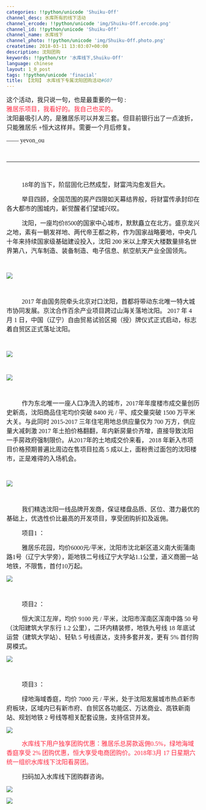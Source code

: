 ```yaml
---
categories: !!python/unicode 'Shuiku-Off'
channel_desc: 水库所有的线下活动
channel_ercode: !!python/unicode 'img/Shuiku-Off.ercode.png'
channel_id: !!python/unicode 'Shuiku-Off'
channel_name: 水库线下
channel_photo: !!python/unicode 'img/Shuiku-Off.photo.png'
createtime: 2018-03-11 13:03:07+00:00
description: 沈阳团购
keywords: !!python/str '水库线下,Shuiku-Off'
language: chinese
layout: 1_0_post
tags: !!python/unicode 'finacial'
title: 【沈阳】 水库线下专属沈阳团购活动#G07
---
```

<div class="rich_media_content" id="js_content">
<p style="text-align: center;text-indent: 0em;">
<span style="font-family: 宋体;font-size: 20px;">
</span>
</p>
<p style="margin-top:0;margin-right:0;margin-bottom:0;margin-left:0;text-indent:0;padding:0 0 0 0;">
<span style="font-family: 楷体;letter-spacing: 0;font-size: 16px;">
<span style="font-family:楷体;">
           这个活动，我只说一句，也是最重要的一句
          </span>
          :
         </span>
</p>
<p style="margin-top:0;margin-right:0;margin-bottom:0;margin-left:0;text-indent:0;padding:0 0 0 0;">
<span style="font-family: 楷体;letter-spacing: 0;font-size: 16px;">
</span>
</p>
<p style="margin-top:0;margin-right:0;margin-bottom:0;margin-left:0;text-indent:0;padding:0 0 0 0;">
<span style="font-family: 楷体;letter-spacing: 0px;font-size: 16px;color: rgb(255, 41, 65);">
          雅居乐项目，我看好的。我自己也买的。
         </span>
</p>
<p style="margin-top:0;margin-right:0;margin-bottom:0;margin-left:0;text-indent:0;padding:0 0 0 0;">
<span style="font-family: 楷体;letter-spacing: 0;font-size: 16px;">
</span>
</p>
<p style="margin-top:0;margin-right:0;margin-bottom:0;margin-left:0;text-indent:0;padding:0 0 0 0;">
<span style="font-family: 楷体;letter-spacing: 0;font-size: 16px;">
<span style="font-family:楷体;">
           沈阳最吸引人的，是雅居乐可以并发三套。但目前银行出了一点波折，只能雅居乐
          </span>
          +恒大这样并。需要一个月后修复。
         </span>
</p>
<p>
<span style="font-family:宋体;font-size:12px;">
<span style="font-family: 楷体;font-size: 16px;">
           ——
          </span>
</span>
<span style="font-family: 黑体;font-size: 16px;letter-spacing: 0px;text-indent: 384px;">
          yevon_ou
         </span>
</p>
<p>
<span style="font-family: 黑体;font-size: 16px;letter-spacing: 0px;text-indent: 384px;">
<br/>
</span>
</p>
<p style="text-indent:384px;">
<span style="font-family: 黑体;letter-spacing: 0;font-size: 16px;">
</span>
</p>
<hr/>
<p style="text-indent:384px;">
<span style="text-align: center;text-indent: 40px;font-family: 宋体;font-size: 16px;">
<br/>
</span>
</p>
<p style="text-indent:384px;">
<span style="text-align: center;text-indent: 40px;font-family: 宋体;font-size: 16px;">
</span>
</p>
<p style="text-indent:384px;">
<span style="font-size: 16px;font-family: 黑体;letter-spacing: 0px;">
</span>
</p>
<p style="text-indent:40px;">
<span style="font-family: 宋体;font-size: 16px;">
          18年的当下，阶层固化已然成型，财富鸿沟愈发巨大。
         </span>
</p>
<p style="text-indent:40px;">
<span style="font-family: 宋体;font-size: 16px;">
</span>
</p>
<p style="text-indent:40px;">
<span style="font-family: 宋体;font-size: 16px;">
          举目四顾，全国范围的房产四限如天幕结界般，将财富传承封印在各大都市的围城内，新觉醒者们望城兴叹。
         </span>
</p>
<p style="text-indent:40px;">
<span style="font-family: 宋体;font-size: 16px;">
</span>
</p>
<p style="text-indent:40px;">
<span style="font-size: 16px;font-family: 宋体;">
          沈阳，一座均价8500的国家中心城市，默默矗立在北方。盛京龙兴之地，素有一朝发祥地、两代帝王都之称，作为国家战略要地，中央几十年来持续国家级基础建设投入，沈阳
          <span style="font-size: 16px;font-family: Calibri;">
           200
          </span>
          米以上摩天大楼数量排名世界第八，汽车制造、装备制造、电子信息、航空航天产业全国领先。
         </span>
</p>
<p style="text-indent:40px;">
<span style="font-family: 宋体;font-size: 16px;">
<br/>
</span>
</p>
<p>
<img class="" data-copyright="0" data-ratio="0.62734375" data-s="300,640" data-src="" data-type="png" data-w="1280" src="{{ '/img/ibkgib9IoiaJWkVCZXxk1ialhfMVKlkpVZhz9GCF1bEs4Rew21Kyu63arg8nKo3hPOJ8icbMTVJAN13ia80eC3nTr2fg.png' | prepend: site.img | replace: '//','/' }}" style=""/>
</p>
<p style="text-indent:40px;">
<span style="font-family: 宋体;font-size: 16px;">
<br/>
</span>
</p>
<p style="text-indent:40px;">
<span style="font-size: 16px;font-family: 宋体;">
          2017
          <span style="font-family: 宋体;">
           年由国务院牵头北京对口沈阳，首都将带动东北唯一特大城市协同发展。京沈合作百余产业项目跨过山海关落地沈阳。
          </span>
          2017
          <span style="font-family: 宋体;">
           年
          </span>
<span style="font-family: Calibri;">
           4
          </span>
<span style="font-family: 宋体;">
           月
          </span>
<span style="font-family: Calibri;">
           1
          </span>
<span style="font-family: 宋体;">
           日，中国（辽宁）自由贸易试验区揭（授）牌仪式正式启动，标志着自贸区正式落址沈阳。
          </span>
</span>
</p>
<p style="text-indent:40px;">
<span style="font-size: 16px;font-family: 宋体;">
<span style="font-family: 宋体;">
<br/>
</span>
</span>
</p>
<p>
<img class="" data-copyright="0" data-ratio="0.6296875" data-s="300,640" data-src="" data-type="png" data-w="1280" src="{{ '/img/ibkgib9IoiaJWkVCZXxk1ialhfMVKlkpVZhz9tdtsVCtT2jEbVz6AcibIVS253ib49NjCnPVa2QuMBibWWzdWRkWHEzrg.png' | prepend: site.img | replace: '//','/' }}" style=""/>
</p>
<p style="text-indent:40px;">
<span style="font-size: 16px;">
<span style="font-size: 16px;font-family: 宋体;">
</span>
</span>
</p>
<p style="text-indent:40px;">
<br/>
</p>
<p>
<img class="" data-copyright="0" data-ratio="0.6373333333333333" data-s="300,640" data-src="" data-type="png" data-w="1500" src="{{ '/img/ibkgib9IoiaJWkVCZXxk1ialhfMVKlkpVZhzLRTu9IlllIyPQVfGEEJlpgttwU4tQrSZ0kzlGibPnH7MbmfcViapMMVA.png' | prepend: site.img | replace: '//','/' }}" style=""/>
</p>
<p style="text-indent:40px;">
<span style="font-size: 16px;font-family: 宋体;">
<br/>
</span>
</p>
<p style="text-indent:40px;">
<span style="font-size: 16px;font-family: 宋体;">
          作为东北唯一一座人口净流入的城市，2017年年度楼市成交量创历史新高，沈阳商品住宅均价突破
          <span style="font-size: 16px;font-family: Calibri;">
           8400
          </span>
          元
          <span style="font-size: 16px;font-family: Calibri;">
           /
          </span>
          平、成交量突破
          <span style="font-size: 16px;font-family: Calibri;">
           1500
          </span>
          万平米大关。与此同时
          <span style="font-size: 16px;font-family: Calibri;">
           2015-2017
          </span>
          三年住宅用地总供应量仅为
          <span style="font-size: 16px;font-family: Calibri;">
           700
          </span>
          万方，供应量大减刺激
          <span style="font-size: 16px;font-family: Calibri;">
           2017
          </span>
          年土拍价格翻翻，年内新房量价齐增，直接导致沈阳一手房政府强制限价。从2017年的土地成交价来看，
          <span style="font-size: 16px;font-family: Calibri;">
           2018
          </span>
          年新入市项目价格预期普遍比周边在售项目拉高
          <span style="font-size: 16px;font-family: Calibri;">
           5
          </span>
          成以上，面粉贵过面包的沈阳楼市，正是难得的入场机会。
         </span>
</p>
<p style="text-indent:40px;">
<span style="font-family: 宋体;font-size: 16px;">
<br/>
</span>
</p>
<p style="text-indent:40px;">
<span style="font-family: 宋体;font-size: 16px;">
</span>
</p>
<p>
<img class="" data-copyright="0" data-ratio="0.6533333333333333" data-s="300,640" data-src="" data-type="jpeg" data-w="750" src="{{ '/img/ibkgib9IoiaJWkVCZXxk1ialhfMVKlkpVZhze8t0nq5nYzDXrkIG9Esicibth5BYo7Ed7rfZNyy1Lwg5Lelg90gdqeGw.jpeg' | prepend: site.img | replace: '//','/' }}" style=""/>
</p>
<p style="text-indent:40px;">
<span style="font-size: 16px;font-family: 宋体;">
<br/>
</span>
</p>
<p style="text-indent:40px;">
<span style="font-size: 16px;font-family: 宋体;">
          我们精选沈阳一线品牌开发商，保证楼盘品质、区位、潜力最优的基础上，优选性价比最高的开发项目，享受团购折扣及返佣。
         </span>
</p>
<p style="text-indent:40px;">
<span style="font-family: 宋体;font-size: 16px;">
</span>
</p>
<p style="text-indent:40px;">
<span style="font-family: 宋体;font-size: 16px;">
          项目1 ：
         </span>
</p>
<p style="text-indent:40px;">
<span style="font-size: 16px;font-family: 宋体;">
          雅居乐花园，均价6000元/平米，沈阳市沈北新区道义南大街蒲南路1号（辽宁大学旁），距地铁二号线辽宁大学站1.1公里，道义商圈一站地铁，不限售，首付10万起。
         </span>
</p>
<p style="text-indent:40px;">
<span style="font-size: 16px;font-family: 宋体;">
</span>
</p>
<p>
<img class="" data-copyright="0" data-ratio="0.780952380952381" data-s="300,640" data-src="" data-type="jpeg" data-w="1155" src="{{ '/img/ibkgib9IoiaJWkVCZXxk1ialhfMVKlkpVZhz31bAjq9zhdxcdqJu2PQK2X6y41Z4tPibhu87XxAabkia4zFVziblOwabQ.jpeg' | prepend: site.img | replace: '//','/' }}" style=""/>
</p>
<p style="text-indent:40px;">
<span style="font-size: 16px;font-family: 宋体;">
</span>
<br/>
</p>
<p style="text-indent:40px;">
<span style="font-family: 宋体;font-size: 16px;">
          项目2 ：
         </span>
</p>
<p style="text-indent:40px;">
<span style="font-size: 16px;font-family: 宋体;">
<span style="font-size: 16px;font-family: 宋体;">
           恒大滨江左岸，均价
          </span>
          9100
          <span style="font-size: 16px;font-family: 宋体;">
           元
          </span>
          /
          <span style="font-size: 16px;font-family: 宋体;">
           平米，沈阳市浑南区浑南中路
          </span>
          50
          <span style="font-size: 16px;font-family: 宋体;">
           号（沈阳建筑大学东行
          </span>
<span style="font-size: 16px;font-family: Calibri;">
           1.2
          </span>
<span style="font-size: 16px;font-family: 宋体;">
           公里），二环内精装修，地铁九号线
          </span>
          18
          <span style="font-size: 16px;font-family: 宋体;">
           年底试运营（建筑大学站）、轻轨
          </span>
<span style="font-size: 16px;font-family: Calibri;">
           5
          </span>
<span style="font-size: 16px;font-family: 宋体;">
           号线直达，支持多套并发，更有
          </span>
<span style="font-size: 16px;font-family: Calibri;">
           5%
          </span>
<span style="font-size: 16px;font-family: 宋体;">
           首付购房模式。
          </span>
</span>
</p>
<p style="text-indent:40px;">
<span style="font-size: 16px;font-family: 宋体;">
</span>
</p>
<p>
<img class="" data-copyright="0" data-ratio="0.7235555555555555" data-s="300,640" data-src="" data-type="jpeg" data-w="1125" src="{{ '/img/ibkgib9IoiaJWkVCZXxk1ialhfMVKlkpVZhzWNgJameDGeeaFX7bIdRib00qMzEvkfFWRSlicYC7IOxbPGSa7xju4EQw.jpeg' | prepend: site.img | replace: '//','/' }}" style=""/>
</p>
<p style="text-indent:40px;">
<span style="font-size: 16px;font-family: 宋体;">
</span>
<br/>
</p>
<p style="text-indent:40px;">
<span style="font-family: 宋体;font-size: 16px;">
          项目3 ：
         </span>
</p>
<p style="text-indent:40px;">
<span style="font-size: 16px;font-family: 宋体;">
<span style="font-size: 16px;font-family: 宋体;">
           绿地海域香庭，均价
          </span>
          7000
          <span style="font-size: 16px;font-family: 宋体;">
           元
          </span>
          /
          <span style="font-size: 16px;font-family: 宋体;">
           平米，处于沈阳发展城市热点新市府板块，区域内已有新市府、自贸区各功能区、万达商业、高铁新南站、规划地铁
          </span>
          2
          <span style="font-size: 16px;font-family: 宋体;">
           号线等相关配套设施，支持信贷并发。
          </span>
</span>
</p>
<p style="text-indent:40px;">
<span style="font-size: 16px;font-family: 宋体;">
</span>
</p>
<p>
<img class="" data-copyright="0" data-ratio="0.6421875" data-s="300,640" data-src="" data-type="jpeg" data-w="1280" src="{{ '/img/ibkgib9IoiaJWkVCZXxk1ialhfMVKlkpVZhzuRBZwa2pibtuFXcQApy38jLRujFZ5rBM1XiaUuSLUcqaoAun76oibDaIw.jpeg' | prepend: site.img | replace: '//','/' }}" style=""/>
</p>
<p style="text-indent:40px;">
<span style="font-family: 宋体;font-size: 16px;">
</span>
</p>
<p style="text-indent:40px;">
<span style="color: rgb(255, 41, 65);">
<span style="font-family: 宋体;font-size: 16px;">
           水库线下用户独享团购优惠：雅居乐总房款返佣0.5%，绿地海域香庭享受
          </span>
<span style="font-size: 16px;font-family: Calibri;">
           2%
          </span>
<span style="font-family: 宋体;font-size: 16px;">
           团购优惠，恒大享受电商团购价。2018年3月
          </span>
<span style="font-size: 16px;font-family: Calibri;">
           17
          </span>
<span style="font-family: 宋体;font-size: 16px;">
           日星期六统一组织水库线下沈阳看房团。
          </span>
</span>
</p>
<p style="text-indent:40px;">
<span style="font-family: 宋体;font-size: 16px;">
          扫码加入水库线下团购群咨询。
         </span>
</p>
<p style="text-indent:40px;">
<span style="font-family:Calibri;font-size:20px;">
</span>
</p>
<p style="text-indent:40px;">
<span style="font-family:宋体;font-size:20px;">
</span>
</p>
<p>
<img class="" data-copyright="0" data-ratio="1.3293768545994065" data-s="300,640" data-src="" data-type="png" data-w="674" src="{{ '/img/ibkgib9IoiaJWkVCZXxk1ialhfMVKlkpVZhzY8kVVyeVibCeIvAocM81PrAQXg31vXsIxtxNdcyOI8XlfiabU4KPdBQw.png' | prepend: site.img | replace: '//','/' }}" style=""/>
</p>
<p style="text-indent:40px;">
<span style="font-family:宋体;font-size:20px;">
</span>
</p>
<p>
<img class="" data-copyright="0" data-ratio="1.2952127659574468" data-s="300,640" data-src="" data-type="png" data-w="752" src="{{ '/img/ibkgib9IoiaJWkVCZXxk1ialhfMVKlkpVZhzdnT2vfibfowrLkxDMEjUZyDPrcDIibAZAQbJSCzMSF2gOlGIdialtU5og.png' | prepend: site.img | replace: '//','/' }}" style=""/>
</p>
<p style="text-indent:40px;">
<span style="font-family:宋体;font-size:20px;">
</span>
<br/>
</p>
<p style="text-indent: 40px;">
<br/>
</p>
</div>